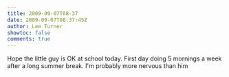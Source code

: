 ```yaml
---
title: 2009-09-07T08-37
date: 2009-09-07T08:37:45Z
author: Lee Turner
showtoc: false
comments: true
---
```


Hope the little guy is OK at school today.  First day doing 5 mornings a week after a long summer break.  I'm probably more nervous than him

